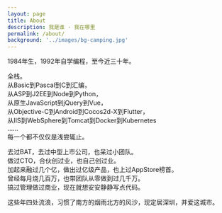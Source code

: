 ```yaml
---
layout: page
title: About
description: 我是谁 · 我在哪里
permalink: /about/
background: '../images/bg-camping.jpg'
---
```


1984年生，1992年自学编程，至今近三十年。

全栈。<br />
从Basic到Pascal到C到汇编，<br />
从ASP到J2EE到Node到Python，<br />
从原生JavaScript到jQuery到Vue，<br />
从Objective-C到Android到Cocos2d-X到Flutter，<br />
从IIS到WebSphere到Tomcat到Docker到Kubernetes<br />
……<br />
每一个都不仅仅是浅尝辄止。

去过BAT，去过中型上市公司，也呆过小团队。<br />
做过CTO，合伙创过业，也自己创过业。<br />
加起来融过几个亿，做出过亿级产品，也上过AppStore榜首。<br />
曾经每月烧几百万，也带团队从零做到过几千万。<br />
搞过管理做过商业，现在就想安安静静写点代码。

这些年四处流浪，习惯了南方的烟雨北方的风沙，现定居深圳，并爱这城市。
